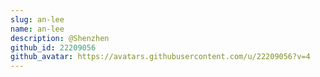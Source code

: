```yaml
---
slug: an-lee
name: an-lee
description: @Shenzhen
github_id: 22209056
github_avatar: https://avatars.githubusercontent.com/u/22209056?v=4
---
```


